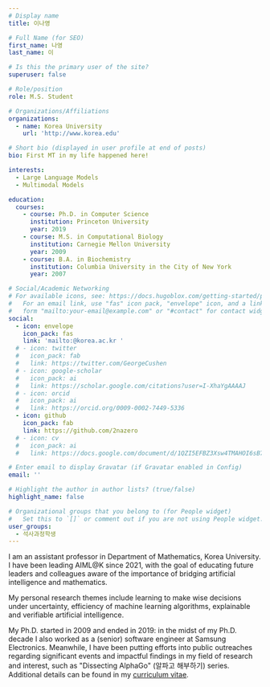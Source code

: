 ```yaml
---
# Display name
title: 이나영

# Full Name (for SEO)
first_name: 나영
last_name: 이

# Is this the primary user of the site?
superuser: false

# Role/position
role: M.S. Student

# Organizations/Affiliations
organizations:
  - name: Korea University
    url: 'http://www.korea.edu'

# Short bio (displayed in user profile at end of posts)
bio: First MT in my life happened here!

interests:
  - Large Language Models
  - Multimodal Models

education:
  courses:
    - course: Ph.D. in Computer Science
      institution: Princeton University
      year: 2019
    - course: M.S. in Computational Biology
      institution: Carnegie Mellon University
      year: 2009
    - course: B.A. in Biochemistry
      institution: Columbia University in the City of New York
      year: 2007

# Social/Academic Networking
# For available icons, see: https://docs.hugoblox.com/getting-started/page-builder/#icons
#   For an email link, use "fas" icon pack, "envelope" icon, and a link in the
#   form "mailto:your-email@example.com" or "#contact" for contact widget.
social:
  - icon: envelope
    icon_pack: fas
    link: 'mailto:@korea.ac.kr '
  # - icon: twitter
  #   icon_pack: fab
  #   link: https://twitter.com/GeorgeCushen
  # - icon: google-scholar
  #   icon_pack: ai
  #   link: https://scholar.google.com/citations?user=I-XhaYgAAAAJ
  # - icon: orcid
  #   icon_pack: ai
  #   link: https://orcid.org/0009-0002-7449-5336
  - icon: github
    icon_pack: fab
    link: https://github.com/2nazero
  # - icon: cv
  #   icon_pack: ai
  #   link: https://docs.google.com/document/d/1QZI5EFBZ3Xsw4TMAHOI6sB7T_JsBC7y4UUIAGhU-sXo/edit?usp=sharing

# Enter email to display Gravatar (if Gravatar enabled in Config)
email: ''

# Highlight the author in author lists? (true/false)
highlight_name: false

# Organizational groups that you belong to (for People widget)
#   Set this to `[]` or comment out if you are not using People widget.
user_groups:
  - 석사과정학생
---
```


<!-- 짧은 자기소개 -->
I am an assistant professor in Department of Mathematics, Korea University. 
I have been leading AIML@K since 2021, with the goal of educating future leaders and colleagues aware of the importance of bridging artificial intelligence and mathematics.

<!-- 연구분야/주제 관심사 소개 -->
My personal research themes include learning to make wise decisions under uncertainty, efficiency of machine learning algorithms, explainable and verifiable artificial intelligence. 

<!-- 그 외의 것/trivia -->
My Ph.D. started in 2009 and ended in 2019: in the midst of my Ph.D. decade I also worked as a (senior) software engineer at Samsung Electronics. 
Meanwhile, I have been putting efforts into public outreaches regarding significant events and impactful findings in my field of research and interest, such as "Dissecting AlphaGo" (알파고 해부하기) series. 
Additional details can be found in my [curriculum vitae](https://docs.google.com/document/d/1QZI5EFBZ3Xsw4TMAHOI6sB7T_JsBC7y4UUIAGhU-sXo/edit?usp=sharing).